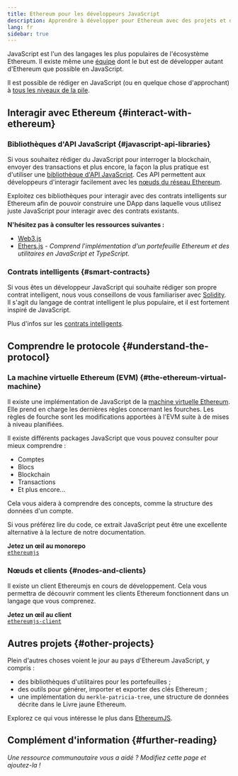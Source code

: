 ```yaml
---
title: Ethereum pour les développeurs JavaScript
description: Apprendre à développer pour Ethereum avec des projets et des outils basés sur JavaScript.
lang: fr
sidebar: true
---
```


JavaScript est l'un des langages les plus populaires de l'écosystème Ethereum. Il existe même une [équipe](https://github.com/ethereumjs) dont le but est de développer autant d'Ethereum que possible en JavaScript.

Il est possible de rédiger en JavaScript (ou en quelque chose d'approchant) à [tous les niveaux de la pile](/developers/docs/ethereum-stack/).

## Interagir avec Ethereum {#interact-with-ethereum}

### Bibliothèques d'API JavaScript {#javascript-api-libraries}

Si vous souhaitez rédiger du JavaScript pour interroger la blockchain, envoyer des transactions et plus encore, la façon la plus pratique est d'utiliser une [bibliothèque d'API JavaScript](/developers/docs/apis/javascript/). Ces API permettent aux développeurs d'interagir facilement avec les [nœuds du réseau Ethereum](/developers/docs/nodes-and-clients/).

Exploitez ces bibliothèques pour interagir avec des contrats intelligents sur Ethereum afin de pouvoir construire une DApp dans laquelle vous utilisez juste JavaScript pour interagir avec des contrats existants.

**N'hésitez pas à consulter les ressources suivantes :**

- [Web3.js](https://web3js.readthedocs.io/)
- [Ethers.js](https://docs.ethers.io/) _- Comprend l'implémentation d'un portefeuille Ethereum et des utilitaires en JavaScript et TypeScript._

### Contrats intelligents {#smart-contracts}

Si vous êtes un développeur JavaScript qui souhaite rédiger son propre contrat intelligent, nous vous conseillons de vous familiariser avec [Solidity](https://solidity.readthedocs.io). Il s'agit du langage de contrat intelligent le plus populaire, et il est fortement inspiré de JavaScript.

Plus d'infos sur les [contrats intelligents](/developers/docs/smart-contracts/).

## Comprendre le protocole {#understand-the-protocol}

### La machine virtuelle Ethereum (EVM) {#the-ethereum-virtual-machine}

Il existe une implémentation de JavaScript de la [machine virtuelle Ethereum](/developers/docs/evm/). Elle prend en charge les dernières règles concernant les fourches. Les règles de fourche sont les modifications apportées à l'EVM suite à de mises à niveau planifiées.

Il existe différents packages JavaScript que vous pouvez consulter pour mieux comprendre :

- Comptes
- Blocs
- Blockchain
- Transactions
- Et plus encore...

Cela vous aidera à comprendre des concepts, comme la structure des données d'un compte.

Si vous préférez lire du code, ce extrait JavaScript peut être une excellente alternative à la lecture de notre documentation.

**Jetez un œil au monorepo**  
[`ethereumjs`](https://github.com/ethereumjs/ethereumjs-vm)

### Nœuds et clients {#nodes-and-clients}

Il existe un client Ethereumjs en cours de développement. Cela vous permettra de découvrir comment les clients Ethereum fonctionnent dans un langage que vous comprenez.

**Jetez un œil au client**  
[`ethereumjs-client`](https://github.com/ethereumjs/ethereumjs-client)

## Autres projets {#other-projects}

Plein d'autres choses voient le jour au pays d'Ethereum JavaScript, y compris :

- des bibliothèques d'utilitaires pour les portefeuilles ;
- des outils pour générer, importer et exporter des clés Ethereum ;
- une implémentation du `merkle-patricia-tree`, une structure de données décrite dans le Livre jaune Ethereum.

Explorez ce qui vous intéresse le plus dans [EthereumJS](https://github.com/ethereumjs).

## Complément d'information {#further-reading}

_Une ressource communautaire vous a aidé ? Modifiez cette page et ajoutez-la !_
